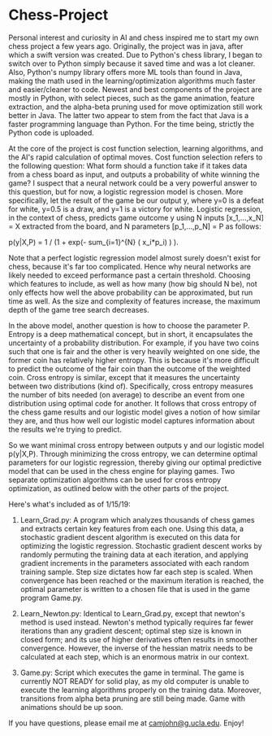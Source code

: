 # Chess-Project
Personal interest and curiosity in AI and chess inspired me to start my own chess project a few years ago. Originally, the project was in
java, after which a swift version was created. Due to Python's chess library, I began to switch over to Python simply because it saved time
and was a lot cleaner. Also, Python's numpy library offers more ML tools than found in Java, making the math used in the learning/optimization
algorithms much faster and easier/cleaner to code. Newest and best components of the project are mostly in Python, with select pieces, such 
as the game animation, feature extraction, and the alpha-beta pruning used for move optimization still work better in Java. The latter two 
appear to stem from the fact that Java is a faster programming language than Python. For the time being, strictly the Python code is uploaded. 

At the core of the project is cost function selection, learning algorithms, and the AI's rapid calculation of optimal moves. Cost function selection 
refers to the following question: What form should a function take if it takes data from a chess board as input, and outputs a probability
of white winning the game? I suspect that a neural network could be a very powerful answer to this question, but for now, a logistic regression 
model is chosen. More specifically, let the result of the game be our output y, where y=0 is a defeat for white, y=0.5 is a draw, and y=1 is a victory
for white. Logistic regression, in the context of chess, predicts game outcome y using N inputs [x_1,...,x_N] = X extracted from the board, and N parameters 
[p_1,...,p_N] = P as follows: 

p(y|X,P) = 1 / (1 + exp(- sum_{i=1}^{N} ( x_i*p_i) ) ).

Note that a perfect logistic regression model almost surely doesn't exist for chess, because it's far too complicated. Hence why neural networks are likely needed to 
exceed performance past a certain threshold. Choosing which features to include, as well as how many (how big should N be), not only effects how well 
the above probability can be approximated, but run time as well. As the size and complexity of features increase, the maximum depth of the game tree search decreases.

In the above model, another question is how to choose the parameter P. Entropy is a deep mathematical concept, but in short, it encapsulates 
the uncertainty of a probability distribution. For example, if you have two coins such that one is fair and the other is very heavily weighted on one side, 
the former coin has relatively higher entropy. This is because it's more difficult to predict the outcome of the fair coin than the outcome of the weighted coin. 
Cross entropy is similar, except that it measures the uncertainty between two distributions (kind of). Specifically, cross entropy measures 
the number of bits needed (on average) to describe an event from one distribution using optimal code for another. It follows that cross entropy of 
the chess game results and our logistic model gives a notion of how similar they are, and thus how well our logistic model captures information 
about the results we're trying to predict. 

So we want minimal cross entropy between outputs y and our logistic model p(y|X,P). Through minimizing the cross entropy, we can determine 
optimal parameters for our logistic regression, thereby giving our optimal predictive model that can be used in the chess engine for playing games. 
Two separate optimization algorithms can be used for cross entropy optimization, as outlined below with the other parts of the project. 

Here's what's included as of 1/15/19: 

1. Learn_Grad.py: A program which analyzes thousands of chess games and extracts certain key features from each one. Using this data, 
                  a stochastic gradient descent algorithm is executed on this data for optimizing the logistic regression. Stochastic gradient
                  descent works by randomly permuting the training data at each iteration, and applying gradient increments in the parameters
                  associated with each random training sample. Step size dictates how far each step is scaled. When convergence has been reached or the maximum iteration is reached, the optimal 
                  parameter is written to a chosen file that is used in the game program Game.py. 

2. Learn_Newton.py: Identical to Learn_Grad.py, except that newton's method is used instead. Newton's method typically requires far fewer iterations than
                  any gradient descent; optimal step size is known in closed form; and its use of higher derivatives often results in smoother convergence.
                  However, the inverse of the hessian matrix needs to be calculated at each step, which is an enormous matrix in our context. 

3. Game.py:       Script which executes the game in terminal. The game is currently NOT READY for solid play, as my old computer is unable to execute the learning algorithms 
                  properly on the training data. Moreover, transitions from alpha beta pruning are still being made. Game with animations should be up soon. 
       
If you have questions, please email me at camjohn@g.ucla.edu. Enjoy! 
